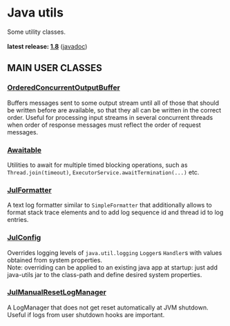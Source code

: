 # Java utils

Some utility classes.<br/>
<br/>
**latest release: [1.8](https://search.maven.org/artifact/pl.morgwai.base/java-utils/1.8/jar)**
([javadoc](https://javadoc.io/doc/pl.morgwai.base/java-utils/1.8))


## MAIN USER CLASSES

### [OrderedConcurrentOutputBuffer](src/main/java/pl/morgwai/base/concurrent/OrderedConcurrentOutputBuffer.java)
Buffers messages sent to some output stream until all of those that should be written before are available, so that they all can be written in the correct order. Useful for processing input streams in several concurrent threads when order of response messages must reflect the order of request messages.

### [Awaitable](src/main/java/pl/morgwai/base/concurrent/Awaitable.java)
Utilities to await for multiple timed blocking operations, such as `Thread.join(timeout)`, `ExecutorService.awaitTermination(...)` etc.

### [JulFormatter](src/main/java/pl/morgwai/base/logging/JulFormatter.java)
A text log formatter similar to `SimpleFormatter` that additionally allows to format stack trace elements and to add log sequence id and thread id to log entries.

### [JulConfig](src/main/java/pl/morgwai/base/logging/JulConfig.java)
Overrides logging levels of `java.util.logging` `Logger`s `Handler`s with values obtained from system properties.<br/>
Note: overriding can be applied to an existing java app at startup: just add java-utils jar to the class-path and define desired system properties.

### [JulManualResetLogManager](src/main/java/pl/morgwai/base/logging/JulManualResetLogManager.java)
A LogManager that does not get reset automatically at JVM shutdown. Useful if logs from user shutdown hooks are important.
